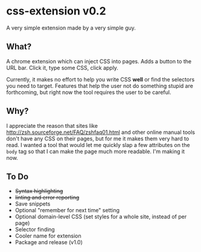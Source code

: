 # css-extension v0.2

A very simple extension made by a very simple guy.

## What?
A chrome extension which can inject CSS into pages. Adds a button to the URL bar. Click it, type some CSS, click apply.

Currently, it makes no effort to help you write CSS **well** or find the selectors you need to target. Features that help the user not do something stupid are forthcoming, but right now the tool requires the user to be careful.

## Why?

I appreciate the reason that sites like http://zsh.sourceforge.net/FAQ/zshfaq01.html and other online manual tools don't have any CSS on their pages, but for me it makes them very hard to read. I wanted a tool that would let me quickly slap a few attributes on the `body` tag so that I can make the page much more readable. I'm making it now.

## To Do

* ~~Syntax highlighting~~
* ~~linting and error reporting~~
* Save snippets
* Optional "remember for next time" setting
* Optional domain-level CSS (set styles for a whole site, instead of per page)
* Selector finding
* Cooler name for extension
* Package and release (v1.0)
